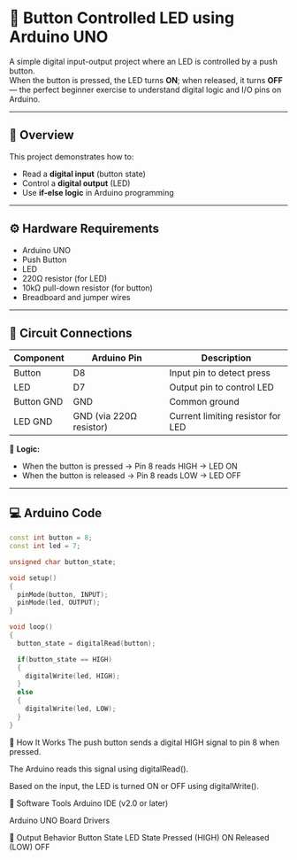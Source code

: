 # 🔘 Button Controlled LED using Arduino UNO

A simple digital input-output project where an LED is controlled by a push button.  
When the button is pressed, the LED turns **ON**; when released, it turns **OFF** — the perfect beginner exercise to understand digital logic and I/O pins on Arduino.

---

## 🧠 Overview

This project demonstrates how to:
- Read a **digital input** (button state)
- Control a **digital output** (LED)
- Use **if-else logic** in Arduino programming

---

## ⚙️ Hardware Requirements

- Arduino UNO  
- Push Button  
- LED  
- 220Ω resistor (for LED)  
- 10kΩ pull-down resistor (for button)  
- Breadboard and jumper wires  

---

## 🔌 Circuit Connections

| Component | Arduino Pin | Description |
|------------|--------------|--------------|
| Button | D8 | Input pin to detect press |
| LED | D7 | Output pin to control LED |
| Button GND | GND | Common ground |
| LED GND | GND (via 220Ω resistor) | Current limiting resistor for LED |

🧩 **Logic:**  
- When the button is pressed → Pin 8 reads HIGH → LED ON  
- When the button is released → Pin 8 reads LOW → LED OFF  

---

## 💻 Arduino Code

```cpp
const int button = 8;
const int led = 7;

unsigned char button_state;

void setup()
{
  pinMode(button, INPUT);
  pinMode(led, OUTPUT);
}

void loop()
{
  button_state = digitalRead(button);

  if(button_state == HIGH)
  {
    digitalWrite(led, HIGH);
  }
  else
  {
    digitalWrite(led, LOW);
  }
}
```
🚀 How It Works
The push button sends a digital HIGH signal to pin 8 when pressed.

The Arduino reads this signal using digitalRead().

Based on the input, the LED is turned ON or OFF using digitalWrite().

🧰 Software Tools
Arduino IDE (v2.0 or later)

Arduino UNO Board Drivers

📸 Output Behavior
Button State	LED State
Pressed (HIGH)	ON
Released (LOW)	OFF
